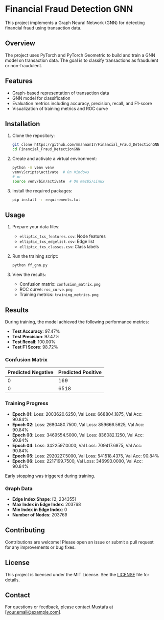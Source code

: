 # Financial Fraud Detection GNN

This project implements a Graph Neural Network (GNN) for detecting financial fraud using transaction data.

## Overview

The project uses PyTorch and PyTorch Geometric to build and train a GNN model on transaction data. The goal is to classify transactions as fraudulent or non-fraudulent.

## Features

- Graph-based representation of transaction data
- GNN model for classification
- Evaluation metrics including accuracy, precision, recall, and F1-score
- Visualization of training metrics and ROC curve

## Installation

1. Clone the repository:
   ```bash
   git clone https://github.com/mmannan17/Financial_Fraud_DetectionGNN.git
   cd Financial_Fraud_DetectionGNN
   ```

2. Create and activate a virtual environment:
   ```bash
   python -m venv venv
   venv\Scripts\activate  # On Windows
   # or
   source venv/bin/activate  # On macOS/Linux
   ```

3. Install the required packages:
   ```bash
   pip install -r requirements.txt
   ```

## Usage

1. Prepare your data files:
   - `elliptic_txs_features.csv`: Node features
   - `elliptic_txs_edgelist.csv`: Edge list
   - `elliptic_txs_classes.csv`: Class labels

2. Run the training script:
   ```bash
   python ff_gnn.py
   ```

3. View the results:
   - Confusion matrix: `confusion_matrix.png`
   - ROC curve: `roc_curve.png`
   - Training metrics: `training_metrics.png`

## Results

During training, the model achieved the following performance metrics:

- **Test Accuracy**: 97.47%
- **Test Precision**: 97.47%
- **Test Recall**: 100.00%
- **Test F1 Score**: 98.72%

### Confusion Matrix

| Predicted Negative | Predicted Positive |
|--------------------|--------------------|
| 0                  | 169                |
| 0                  | 6518               |

### Training Progress

- **Epoch 01**: Loss: 2003620.6250, Val Loss: 668804.1875, Val Acc: 90.84%
- **Epoch 02**: Loss: 2680480.7500, Val Loss: 859666.5625, Val Acc: 90.84%
- **Epoch 03**: Loss: 3469554.5000, Val Loss: 836082.1250, Val Acc: 90.84%
- **Epoch 04**: Loss: 3422597.0000, Val Loss: 709417.6875, Val Acc: 90.84%
- **Epoch 05**: Loss: 2920227.5000, Val Loss: 541518.4375, Val Acc: 90.84%
- **Epoch 06**: Loss: 2217199.7500, Val Loss: 346993.0000, Val Acc: 90.84%

Early stopping was triggered during training.

### Graph Data

- **Edge Index Shape**: [2, 234355]
- **Max Index in Edge Index**: 203768
- **Min Index in Edge Index**: 0
- **Number of Nodes**: 203769

## Contributing

Contributions are welcome! Please open an issue or submit a pull request for any improvements or bug fixes.

## License

This project is licensed under the MIT License. See the [LICENSE](LICENSE) file for details.

## Contact

For questions or feedback, please contact Mustafa at [your.email@example.com].
